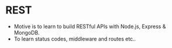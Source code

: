 # REST
- Motive is to learn to build RESTful APIs with Node.js, Express & MongoDB.
- To learn status codes, middleware and routes etc..
